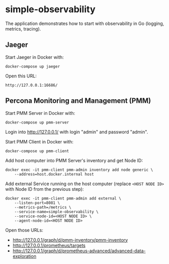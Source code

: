 # simple-observability

The application demonstrates how to start with observability in Go (logging, metrics, tracing).

## Jaeger
Start Jaeger in Docker with:
```
docker-compose up jaeger
```

Open this URL:
```
http://127.0.0.1:16686/
```

## Percona Monitoring and Management (PMM)

Start PMM Server in Docker with:
```
docker-compose up pmm-server
```
Login into http://127.0.0.1/ with login "admin" and password "admin".

Start PMM Client in Docker with:
```
docker-compose up pmm-client
```

Add host computer into PMM Server's inventory and get Node ID:
```
docker exec -it pmm-client pmm-admin inventory add node generic \
    --address=host.docker.internal host
```

Add external Service running on the host computer (replace `<HOST NODE ID>` with Node ID from the previous step):
```
docker exec -it pmm-client pmm-admin add external \
    --listen-port=8081 \
    --metrics-path=/metrics \
    --service-name=simple-observability \
    --service-node-id=<HOST NODE ID> \
    --agent-node-id=<HOST NODE ID>
```

Open those URLs:
- http://127.0.0.1/graph/d/pmm-inventory/pmm-inventory
- http://127.0.0.1/prometheus/targets
- http://127.0.0.1/graph/d/prometheus-advanced/advanced-data-exploration
